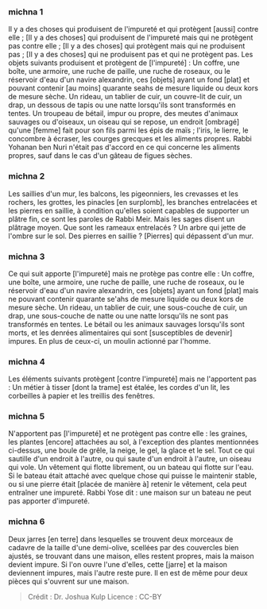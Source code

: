 
### michna 1
Il y a des choses qui produisent de l'impureté et qui protègent [aussi] contre elle ; [Il y a des choses] qui produisent de l'impureté mais qui ne protègent pas contre elle ; [Il y a des choses] qui protègent mais qui ne produisent pas ; [Il y a des choses] qui ne produisent pas et qui ne protègent pas. Les objets suivants produisent et protègent de [l'impureté] : Un coffre, une boîte, une armoire, une ruche de paille, une ruche de roseaux, ou le réservoir d'eau d'un navire alexandrin, ces [objets] ayant un fond [plat] et pouvant contenir [au moins] quarante seahs de mesure liquide ou deux kors de mesure sèche. Un rideau, un tablier de cuir, un couvre-lit de cuir, un drap, un dessous de tapis ou une natte lorsqu'ils sont transformés en tentes. Un troupeau de bétail, impur ou propre, des meutes d'animaux sauvages ou d'oiseaux, un oiseau qui se repose, un endroit [ombragé] qu'une [femme] fait pour son fils parmi les épis de maïs ; l'iris, le lierre, le concombre à écraser, les courges grecques et les aliments propres. Rabbi Yohanan ben Nuri n'était pas d'accord en ce qui concerne les aliments propres, sauf dans le cas d'un gâteau de figues sèches.

### michna 2
Les saillies d'un mur, les balcons, les pigeonniers, les crevasses et les rochers, les grottes, les pinacles [en surplomb], les branches entrelacées et les pierres en saillie, à condition qu'elles soient capables de supporter un plâtre fin, ce sont les paroles de Rabbi Meir. Mais les sages disent un plâtrage moyen. Que sont les rameaux entrelacés ? Un arbre qui jette de l'ombre sur le sol. Des pierres en saillie ? [Pierres] qui dépassent d'un mur.

### michna 3
Ce qui suit apporte [l'impureté] mais ne protège pas contre elle : Un coffre, une boîte, une armoire, une ruche de paille, une ruche de roseaux, ou le réservoir d'eau d'un navire alexandrin, ces [objets] ayant un fond [plat] mais ne pouvant contenir quarante se'ahs de mesure liquide ou deux kors de mesure sèche. Un rideau, un tablier de cuir, une sous-couche de cuir, un drap, une sous-couche de natte ou une natte lorsqu'ils ne sont pas transformés en tentes. Le bétail ou les animaux sauvages lorsqu'ils sont morts, et les denrées alimentaires qui sont [susceptibles de devenir] impures. En plus de ceux-ci, un moulin actionné par l'homme.

### michna 4
Les éléments suivants protègent [contre l'impureté] mais ne l'apportent pas : Un métier à tisser [dont la trame] est étalée, les cordes d'un lit, les corbeilles à papier et les treillis des fenêtres.

### michna 5
N'apportent pas [l'impureté] et ne protègent pas contre elle : les graines, les plantes [encore] attachées au sol, à l'exception des plantes mentionnées ci-dessus, une boule de grêle, la neige, le gel, la glace et le sel. Tout ce qui sautille d'un endroit à l'autre, ou qui saute d'un endroit à l'autre, un oiseau qui vole. Un vêtement qui flotte librement, ou un bateau qui flotte sur l'eau. Si le bateau était attaché avec quelque chose qui puisse le maintenir stable, ou si une pierre était [placée de manière à] retenir le vêtement, cela peut entraîner une impureté. Rabbi Yose dit : une maison sur un bateau ne peut pas apporter d'impureté.

### michna 6
Deux jarres [en terre] dans lesquelles se trouvent deux morceaux de cadavre de la taille d'une demi-olive, scellées par des couvercles bien ajustés, se trouvant dans une maison, elles restent propres, mais la maison devient impure. Si l'on ouvre l'une d'elles, cette [jarre] et la maison deviennent impures, mais l'autre reste pure. Il en est de même pour deux pièces qui s'ouvrent sur une maison.

>Crédit : Dr. Joshua Kulp
>Licence : CC-BY